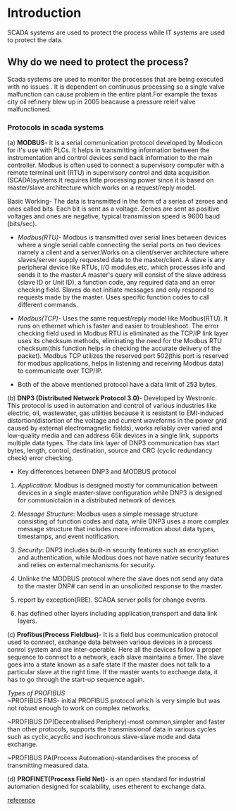 # Introduction
SCADA systems are used to protect the process while IT systems are used to protect the data.

## Why do we need to protect the process?
Scada systems are used to monitor the processes that are being executed with no issues . It is dependent on continuous processing so a single valve malfunction can cause problem in the entire plant.For example the texas city oil refinery blew up in 2005 beacause a pressure releif valve malfunctioned.

### Protocols in scada systems
(a) **MODBUS**- It is a serial communication protocol developed by Modicon for it's use with PLCs. It helps in transmitting information between the instrumentation and control devices send back information to the main controller. Modbus is often used to connect a supervisory computer with a remote terminal unit (RTU) in supervisory control and data acquisition (SCADA)systems.It requires little processing power since it is based on master/slave architecture which works on a request/reply model.


Basic Working- The data is transmitted in the form of a series of zeroes and ones called bits. Each bit is sent as a voltage. Zeroes are sent as positive voltages and ones are negative, typical transmission speed is 9600 baud (bits/sec). 

* *Modbus(RTU)*- Modbus is transmitted over serial lines between devices where a single serial cable connecting the serial ports on two devices namely a client and a server.Works on a client/server architecture where slaves/server supply requested data to the master/client. A slave is any peripheral device like RTUs, I/O modules,etc. which processes info and sends it to the master.A master's query will consist of the slave address (slave ID or Unit ID), a function code, any required data and an error checking field. Slaves do not initiate messages and only respond to requests made by the master. Uses specific function codes to call different commands.

* *Modbus(TCP)*- Uses the same request/reply model like Modbus(RTU). It runs on ethernet which is faster and easier to troubleshoot. The error checking field used in Modbus RTU is eliminated as the TCP/IP link layer uses its checksum methods, eliminating the need for the Modbus RTU checksum(this function helps in checking the accurate delivery of the packet). Modbus TCP utilizes the reserved port 502(this port is reserved for modbus applications, helps in listening and receiving Modbus data) to communicate over TCP/IP.

* Both of the above mentioned protocol have a data limit of 253 bytes.

(b) **DNP3 (Distributed Network Protocol 3.0)**- Developed by Westronic. This protocol is used in automation and control of various industries like electric, oil, wastewater, gas utilities because it is resistant to EMI-induced distortion(distortion of the voltage and current waveforms in the power grid caused by external electromagnetic fields), works reliably over varied and low-quality media and can address 65k devices in a single link, supports multiple data types. The data link layer of DNP3 communication has start bytes, length, control, destination, source and CRC (cyclic redundancy check) error checking.

* Key differences between DNP3 and MODBUS protocol
1) *Application*: Modbus is designed mostly for communication between devices in a single master-slave configuration while DNP3 is designed for communictaion in a distributed network of devices.</br>
 
2) *Message Structure*: Modbus uses a simple message structure consisting of function codes and data, while DNP3 uses a more complex message structure that includes more information about data types, timestamps, and event notification.</br>
 
3) *Security*: DNP3 includes built-in security features such as encryption and authentication, while Modbus does not have native security features and relies on external mechanisms for security.</br>

4) Unlinke the MODBUS protocol where the slave does not send any data to the master DNP# can send in an unsolicited response to the master.</br>

5) report by exception(RBE). SCADA server polls for change events.</br>

6) has defined other layers including application,transport and data link layers.</br>

(c) **Profibus(Process Fieldbus)**- It is a field bus communication protocol used to connect, exchange data between various devices in a process conrol system and are inter-operable. Here all the devices follow a proper sequence to connect to a network, each slave maintains a timer. The slave goes into a state known as a safe state if the master does not talk to a particular slave at the right time. If the master wants to exchange data, it has to go through the start-up sequence again.</br>

*Types of PROFIBUS*</br>
~PROFIBUS FMS- initial PROFIBUS protocol which is very simple but was not robust enough to work on complex networks.</br>

~PROFIBUS DP(Decentralised Periphery)-most common,simpler and faster than other protocols, supports the transmissionof data in various cycles such as cyclic,acyclic and isochronous slave-slave mode and data exchange.</br>

~PROFIBUS PA(Process Automation)-standardises the process of transmitting measured data.</br>

(d) **PROFINET(Process Field Net)**- is an open standard for industrial automation designed for scalability, uses etherent to exchange data.</br>

[reference](https://www.sciencedirect.com/science/article/pii/S0167404822004205)



